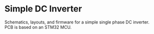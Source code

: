 # Simple DC Inverter
Schematics, layouts, and firmware for a simple single phase DC inverter. PCB is based on an STM32 MCU.
